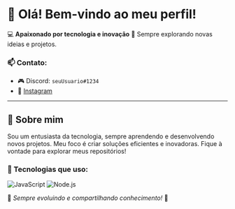 # 👋 Olá! Bem-vindo ao meu perfil!

💻 **Apaixonado por tecnologia e inovação**
🚀 Sempre explorando novas ideias e projetos.

### 📫 Contato:
- 🎮 Discord: `seuUsuario#1234`
- 📸 [Instagram](https://instagram.com/seuInstagram)

---

## 🚀 Sobre mim
Sou um entusiasta da tecnologia, sempre aprendendo e desenvolvendo novos projetos. Meu foco é criar soluções eficientes e inovadoras. Fique à vontade para explorar meus repositórios!

### 🔧 Tecnologias que uso:
![JavaScript](https://img.shields.io/badge/-JavaScript-F7DF1E?style=flat&logo=javascript&logoColor=black)
![Node.js](https://img.shields.io/badge/-Node.js-339933?style=flat&logo=node.js&logoColor=white)

📌 *Sempre evoluindo e compartilhando conhecimento!* 🚀
